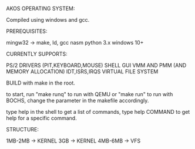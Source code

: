 AKOS OPERATING SYSTEM:

Compiled using windows and gcc.

PREREQUISITES:

mingw32 -> make, ld, gcc
nasm
python 3.x
windows 10+

CURRENTLY SUPPORTS:

PS/2 DRIVERS (PIT,KEYBOARD,MOUSE)
SHELL GUI
VMM AND PMM (AND MEMORY ALLOCATION)
IDT,ISRS,IRQS
VIRTUAL FILE SYSTEM

BUILD with make in the root.

to start, run "make runq" to run with QEMU or "make run" to run with BOCHS, change the parameter in the makefile accordingly.

type help in the shell to get a list of commands, type help COMMAND to get help for a specific command.

STRUCTURE:

1MB-2MB -> KERNEL
3GB -> KERNEL
4MB-6MB -> VFS